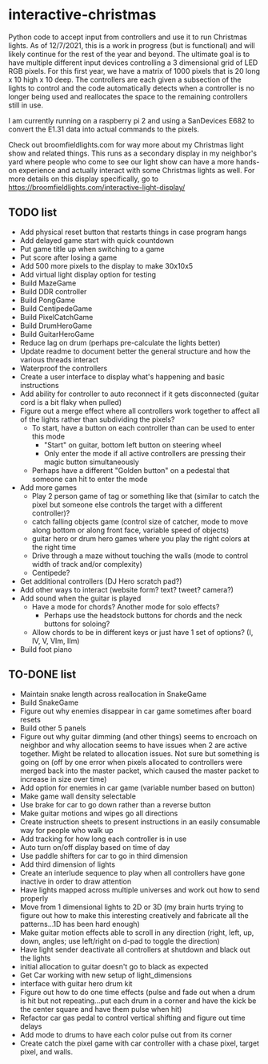 # interactive-christmas
Python code to accept input from controllers and use it to run Christmas lights. As of 12/7/2021, this is a work in progress (but is functional) and will likely continue for the rest of the year and beyond. The ultimate goal is to have multiple different input devices controlling a 3 dimensional grid of LED RGB pixels. For this first year, we have a matrix of 1000 pixels that is 20 long x 10 high x 10 deep. The controllers are each given a subsection of the lights to control and the code automatically detects when a controller is no longer being used and reallocates the space to the remaining controllers still in use.

I am currently running on a raspberry pi 2 and using a SanDevices E682 to convert the E1.31 data into actual commands to the pixels.

Check out broomfieldlights.com for way more about my Christmas light show and related things. This runs as a secondary display in my neighbor's yard where people who come to see our light show can have a more hands-on experience and actually interact with some Christmas lights as well. For more details on this display specifically, go to https://broomfieldlights.com/interactive-light-display/



## TODO list
- Add physical reset button that restarts things in case program hangs
- Add delayed game start with quick countdown
- Put game title up when switching to a game
- Put score after losing a game
- Add 500 more pixels to the display to make 30x10x5
- Add virtual light display option for testing
- Build MazeGame
- Build DDR controller
- Build PongGame
- Build CentipedeGame
- Build PixelCatchGame
- Build DrumHeroGame
- Build GuitarHeroGame
- Reduce lag on drum (perhaps pre-calculate the lights better)
- Update readme to document better the general structure and how the various threads interact
- Waterproof the controllers
- Create a user interface to display what's happening and basic instructions
- Add ability for controller to auto reconnect if it gets disconnected (guitar cord is a bit flaky when pulled)
- Figure out a merge effect where all controllers work together to affect all of the lights rather than subdividing the pixels?
	- To start, have a button on each controller than can be used to enter this mode
		- "Start" on guitar, bottom left button on steering wheel
		- Only enter the mode if all active controllers are pressing their magic button simultaneously
	- Perhaps have a different "Golden button" on a pedestal that someone can hit to enter the mode
- Add more games
	- Play 2 person game of tag or something like that (similar to catch the pixel but someone else controls the target with a different controller)?
	- catch falling objects game (control size of catcher, mode to move along bottom or along front face, variable speed of objects)
	- guitar hero or drum hero games where you play the right colors at the right time 
	- Drive through a maze without touching the walls (mode to control width of track and/or complexity)
	- Centipede?
- Get additional controllers (DJ Hero scratch pad?)
- Add other ways to interact (website form? text? tweet? camera?)
- Add sound when the guitar is played
	- Have a mode for chords? Another mode for solo effects?
		- Perhaps use the headstock buttons for chords and the neck buttons for soloing?
	- Allow chords to be in different keys or just have 1 set of options? (I, IV, V, VIm, IIm)
- Build foot piano
 
## TO-DONE list
- Maintain snake length across reallocation in SnakeGame
- Build SnakeGame
- Figure out why enemies disappear in car game sometimes after board resets
- Build other 5 panels
- Figure out why guitar dimming (and other things) seems to encroach on neighbor and why allocation seems to have issues when 2 are active together. Might be related to allocation issues. Not sure but something is going on (off by one error when pixels allocated to controllers were merged back into the master packet, which caused the master packet to increase in size over time)
- Add option for enemies in car game (variable number based on button)
- Make game wall density selectable
- Use brake for car to go down rather than a reverse button
- Make guitar motions and wipes go all directions
- Create instruction sheets to present instructions in an easily consumable way for people who walk up
- Add tracking for how long each controller is in use
- Auto turn on/off display based on time of day
- Use paddle shifters for car to go in third dimension
- Add third dimension of lights
- Create an interlude sequence to play when all controllers have gone inactive in order to draw attention
- Have lights mapped across multiple universes and work out how to send properly
- Move from 1 dimensional lights to 2D or 3D (my brain hurts trying to figure out how to make this interesting creatively and fabricate all the patterns...1D has been hard enough)
- Make guitar motion effects able to scroll in any direction (right, left, up, down, angles; use left/right on d-pad to toggle the direction)
- Have light sender deactivate all controllers at shutdown and black out the lights
- initial allocation to guitar doesn't go to black as expected
- Get Car working with new setup of light_dimensions
- interface with guitar hero drum kit
- Figure out how to do one time effects (pulse and fade out when a drum is hit but not repeating...put each drum in a corner and have the kick be the center square and have them pulse when hit)
- Refactor car gas pedal to control vertical shifting and figure out time delays
- Add mode to drums to have each color pulse out from its corner
- Create catch the pixel game with car controller with a chase pixel, target pixel, and walls.
